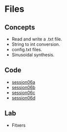 <h1>Files</h1>
<h2>Concepts</h2>
<ul>
<li>Read and write a .txt file.
<li>String to int conversion.
<li>config.txt files.
<li>Sinusoidal synthesis.
</ul>
<h2>Code</h2>
<ul>
<li> <a href="https://github.com/enricguaus/programacio/tree/master/session06/session06a">session06a</a>
<li> <a href="https://github.com/enricguaus/programacio/tree/master/session06/session06b">session06b</a>
<li> <a href="https://github.com/enricguaus/programacio/tree/master/session06/session06c">session06c</a>
<li> <a href="https://github.com/enricguaus/programacio/tree/master/session06/session06d">session06d</a>
</ul>
<h2>Lab</h2>
<ul>
<li>Fitxers
</ul>
